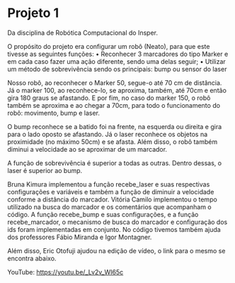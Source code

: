 # Projeto 1

Da disciplina de Robótica Computacional do Insper.

O propósito do projeto era configurar um robô (Neato), para que este tivesse as seguintes funções:
  •	Reconhecer 3 marcadores do tipo Marker e em cada caso fazer uma ação diferente, sendo uma delas seguir;
  •	Utilizar um método de sobrevivência sendo os principais: bump ou sensor do laser
  
Nosso robô, ao reconhecer o Marker 50, segue-o até 70 cm de distância. Já o marker 100, ao reconhece-lo, se aproxima, também, até 70cm e então gira 180 graus se afastando. E por fim, no caso do marker 150, o robô também se aproxima e ao chegar a 70cm, para todo o funcionamento do robô: movimento, bump e laser. 

O bump reconhece se a batido foi na frente, na esquerda ou direita e gira para o lado oposto se afastando. Já o laser reconhece os objetos na proximidade (no máximo 50cm) e se afasta. Além disso, o robô também diminui a velocidade ao se aproximar de um marcador.

A função de sobrevivência é superior a todas as outras. Dentro dessas, o laser é superior ao bump.

Bruna Kimura implementou a função recebe_laser e suas respectivas configurações e variáveis e também a função de diminuir a velocidade conforme a distância do marcador. Vitória Camilo implementou o tempo utilizado na busca do marcador e os comentários que acompanham o código. A função recebe_bump e suas configurações, e a função recebe_marcador, o mecanismo de busca do marcador e configuração dos ids foram implementadas em conjunto. No código tivemos também ajuda dos professores Fábio Miranda e Igor Montagner.

Além disso, Eric Otofuji ajudou na edição de vídeo, o link para o mesmo se encontra abaixo.

YouTube: https://youtu.be/_Lv2v_WI65c
